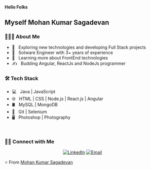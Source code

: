 <h4> Hello Folks </h4>
<h2>Myself Mohan Kumar Sagadevan</h2>

<h3> 👨🏻‍💻 About Me </h3>

- 🤔 &nbsp; Exploring new technologies and developing Full Stack projects
- 💼 &nbsp; Sotware Engineer with 3+ years of experience
- 🌱 &nbsp; Learning more about FrontEnd technologies
- ✍️ &nbsp; Budding Angular, ReactJs and NodeJs programmer

<h3>🛠 Tech Stack</h3>

- 💻 &nbsp; Java | JavaScript
- 🌐 &nbsp; HTML | CSS | Node.js | React.js | Angular
- 🛢 &nbsp; MySQL | MongoDB
- 🔧 &nbsp; Git | Selenium
- 🖥 &nbsp; Photoshop | Photography

<br/>

<h3> 🤝🏻 Connect with Me </h3>

<p align="center">
<a href="https://www.linkedin.com/in/mohan-kumar-sagadevan/"><img alt="LinkedIn" src="https://img.shields.io/badge/Mohan%20Kumar%20Sagadevan-Connect-blue?logo=linkedin"></a>
<a href="mailto:mohankumar27197@gmail.com"><img alt="Email" src="https://img.shields.io/badge/mohankumar27197%40gmail.com-Connect-red?logo=gmail"></a>
</p>

⭐️ From [Mohan Kumar Sagadevan](https://github.com/mohankumar27)
